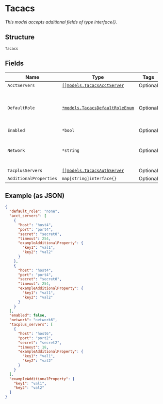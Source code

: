 
# Tacacs

*This model accepts additional fields of type interface{}.*

## Structure

`Tacacs`

## Fields

| Name | Type | Tags | Description |
|  --- | --- | --- | --- |
| `AcctServers` | [`[]models.TacacsAcctServer`](../../doc/models/tacacs-acct-server.md) | Optional | - |
| `DefaultRole` | [`*models.TacacsDefaultRoleEnum`](../../doc/models/tacacs-default-role-enum.md) | Optional | enum: `admin`, `helpdesk`, `none`, `read`<br>**Default**: `"none"` |
| `Enabled` | `*bool` | Optional | - |
| `Network` | `*string` | Optional | which network the TACACS server resides |
| `TacplusServers` | [`[]models.TacacsAuthServer`](../../doc/models/tacacs-auth-server.md) | Optional | - |
| `AdditionalProperties` | `map[string]interface{}` | Optional | - |

## Example (as JSON)

```json
{
  "default_role": "none",
  "acct_servers": [
    {
      "host": "host4",
      "port": "port4",
      "secret": "secret0",
      "timeout": 254,
      "exampleAdditionalProperty": {
        "key1": "val1",
        "key2": "val2"
      }
    },
    {
      "host": "host4",
      "port": "port4",
      "secret": "secret0",
      "timeout": 254,
      "exampleAdditionalProperty": {
        "key1": "val1",
        "key2": "val2"
      }
    }
  ],
  "enabled": false,
  "network": "network6",
  "tacplus_servers": [
    {
      "host": "host6",
      "port": "port2",
      "secret": "secret2",
      "timeout": 18,
      "exampleAdditionalProperty": {
        "key1": "val1",
        "key2": "val2"
      }
    }
  ],
  "exampleAdditionalProperty": {
    "key1": "val1",
    "key2": "val2"
  }
}
```

